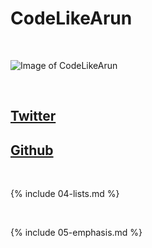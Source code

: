 # CodeLikeArun

<br>

![Image of CodeLikeArun](https://avatars.githubusercontent.com/u/83836329)

<br>

## [Twitter](http://twitter.com/be_like_arun)
## [Github](http://github.com/codelikearun)

<br>

{% include 04-lists.md %}

<br>

{% include 05-emphasis.md %}